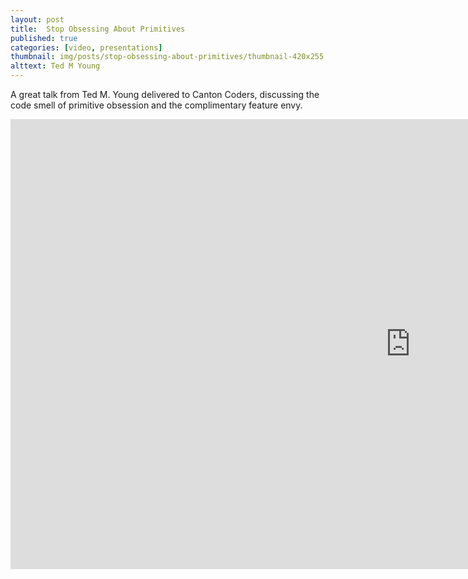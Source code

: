```yaml
---
layout: post
title:  Stop Obsessing About Primitives
published: true
categories: [video, presentations]
thumbnail: img/posts/stop-obsessing-about-primitives/thumbnail-420x255.png
alttext: Ted M Young
--- 
```


A great talk from Ted M. Young delivered to Canton Coders, discussing the code smell of primitive obsession and 
the complimentary feature envy.

<iframe width="1280" height="720" src="https://www.youtube.com/embed/sTkzQaXyVFA" frameborder="0" allow="accelerometer; autoplay; clipboard-write; encrypted-media; gyroscope; picture-in-picture" allowfullscreen></iframe>
